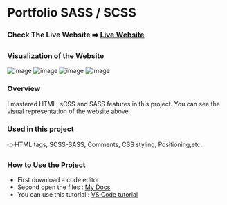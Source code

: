 # Portfolio SASS / SCSS


### Check The Live Website ➡️ [Live Website](https://skycooper.github.io/portfolioSass/)


### Visualization of the Website
![image](https://user-images.githubusercontent.com/106506769/189528139-17eba464-85de-4f81-b035-f2db87f585de.png)
![image](https://user-images.githubusercontent.com/106506769/189528163-46055fd5-9a8f-4dda-81aa-d2ae972167db.png)
![image](https://user-images.githubusercontent.com/106506769/189528185-0caf1638-a7e8-41be-aa60-339bad8ee77e.png)
![image](https://user-images.githubusercontent.com/106506769/189528193-762a762d-bf25-40fc-95d0-fbbe033db960.png)



### Overview
I mastered HTML, sCSS and SASS features in this project. You can see the visual representation of the website above.


### Used in this project
👉HTML tags, SCSS-SASS, Comments, CSS styling, Positioning,etc.

### How to Use the Project
+ First download a code editor
+ Second open the files : [My Docs](https://github.com/SkyCooper/portfolioSass)
+ You can use this tutorial : [VS Code tutorial](https://www.youtube.com/watch?v=fJEbVCrEMSE)
